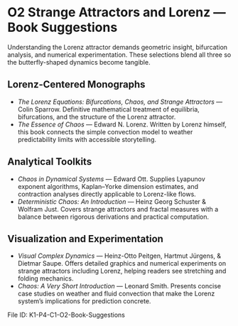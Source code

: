# O2 Strange Attractors and Lorenz — Book Suggestions

Understanding the Lorenz attractor demands geometric insight, bifurcation analysis, and numerical experimentation. These selections blend all three so the butterfly-shaped dynamics become tangible.

## Lorenz-Centered Monographs
- *The Lorenz Equations: Bifurcations, Chaos, and Strange Attractors* — Colin Sparrow. Definitive mathematical treatment of equilibria, bifurcations, and the structure of the Lorenz attractor.
- *The Essence of Chaos* — Edward N. Lorenz. Written by Lorenz himself, this book connects the simple convection model to weather predictability limits with accessible storytelling.

## Analytical Toolkits
- *Chaos in Dynamical Systems* — Edward Ott. Supplies Lyapunov exponent algorithms, Kaplan–Yorke dimension estimates, and contraction analyses directly applicable to Lorenz-like flows.
- *Deterministic Chaos: An Introduction* — Heinz Georg Schuster & Wolfram Just. Covers strange attractors and fractal measures with a balance between rigorous derivations and practical computation.

## Visualization and Experimentation
- *Visual Complex Dynamics* — Heinz-Otto Peitgen, Hartmut Jürgens, & Dietmar Saupe. Offers detailed graphics and numerical experiments on strange attractors including Lorenz, helping readers see stretching and folding mechanics.
- *Chaos: A Very Short Introduction* — Leonard Smith. Presents concise case studies on weather and fluid convection that make the Lorenz system’s implications for prediction concrete.

File ID: K1-P4-C1-O2-Book-Suggestions
